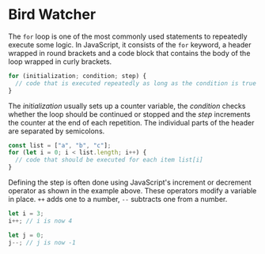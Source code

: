 # Bird Watcher

The `for` loop is one of the most commonly used statements to repeatedly execute some logic. In JavaScript, it consists of the `for` keyword, a header wrapped in round brackets and a code block that contains the body of the loop wrapped in curly brackets.

```js
for (initialization; condition; step) {
  // code that is executed repeatedly as long as the condition is true
}
```

The _initialization_ usually sets up a counter variable, the _condition_ checks whether the loop should be continued or stopped and the _step_ increments the counter at the end of each repetition. The individual parts of the header are separated by semicolons.

```js
const list = ["a", "b", "c"];
for (let i = 0; i < list.length; i++) {
  // code that should be executed for each item list[i]
}
```

Defining the step is often done using JavaScript's increment or decrement operator as shown in the example above. These operators modify a variable in place. `++` adds one to a number, `--` subtracts one from a number.

```js
let i = 3;
i++; // i is now 4

let j = 0;
j--; // j is now -1
```

